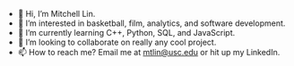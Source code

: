 - 👋 Hi, I’m Mitchell Lin.
- 👀 I’m interested in basketball, film, analytics, and software development.
- 🌱 I’m currently learning C++, Python, SQL, and JavaScript.
- 💞️ I’m looking to collaborate on really any cool project.
- 📫 How to reach me? Email me at mtlin@usc.edu or hit up my LinkedIn.

<!---
mtlin8/mtlin8 is a ✨ special ✨ repository because its `README.md` (this file) appears on your GitHub profile.
You can click the Preview link to take a look at your changes.
--->
